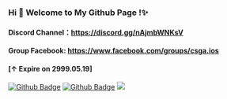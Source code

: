 ### Hi 👋 Welcome to My Github Page !✨
#### Discord Channel：https://discord.gg/nAjmbWNKsV
#### Group Facebook: https://www.facebook.com/groups/csga.ios
#### [↑ Expire on 2999.05.19]

[![Github Badge](https://img.shields.io/badge/-Github-232323?style=flat-square&logo=Github&logoColor=white&link=https://github.com/CSGA-iOS)](https://github.com/CSGA-iOS)
[![Github Badge](https://img.shields.io/badge/-Facebook-232323?style=flat-square&logo=Facebook&logoColor=white&link=https://www.facebook.com/groups/csga.ios)](https://www.facebook.com/groups/csga.ios)
![](https://visitor-badge.glitch.me/badge?page_id=csga-ios.visitor)  

<!--
**CSGA-iOS/CSGA-iOS** is a ✨ _special_ ✨ repository because its `README.md` (this file) appears on your GitHub profile.

Here are some ideas to get you started:

- 🔭 I’m currently working on ...
- 🌱 I’m currently learning ...
- 👯 I’m looking to collaborate on ...
- 🤔 I’m looking for help with ...
- 💬 Ask me about ...
- 📫 How to reach me: ...
- 😄 Pronouns: ...
- ⚡ Fun fact: ...
-->
